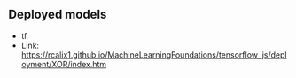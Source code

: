 ## Deployed models

* tf
* Link: https://rcalix1.github.io/MachineLearningFoundations/tensorflow_js/deployment/XOR/index.htm
